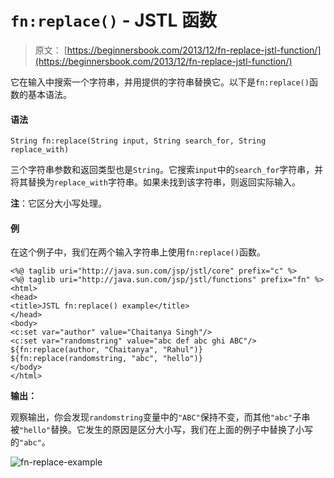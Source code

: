 # `fn:replace()` - JSTL 函数

> 原文： [https://beginnersbook.com/2013/12/fn-replace-jstl-function/](https://beginnersbook.com/2013/12/fn-replace-jstl-function/)

它在输入中搜索一个字符串，并用提供的字符串替换它。以下是`fn:replace()`函数的基本语法。

#### 语法

```
String fn:replace(String input, String search_for, String replace_with)
```

三个字符串参数和返回类型也是`String`。它搜索`input`中的`search_for`字符串，并将其替换为`replace_with`字符串。如果未找到该字符串，则返回实际输入。

**注**：它区分大小写处理。

#### 例

在这个例子中，我们在两个输入字符串上使用`fn:replace()`函数。

```
<%@ taglib uri="http://java.sun.com/jsp/jstl/core" prefix="c" %>
<%@ taglib uri="http://java.sun.com/jsp/jstl/functions" prefix="fn" %>
<html>
<head>
<title>JSTL fn:replace() example</title>
</head>
<body>
<c:set var="author" value="Chaitanya Singh"/>
<c:set var="randomstring" value="abc def abc ghi ABC"/>
${fn:replace(author, "Chaitanya", "Rahul")} 
${fn:replace(randomstring, "abc", "hello")}
</body>
</html>
```

**输出：**

观察输出，你会发现`randomstring`变量中的`"ABC"`保持不变，而其他`"abc"`子串被`"hello"`替换。它发生的原因是区分大小写，我们在上面的例子中替换了小写的`"abc"`。

![fn-replace-example](../Images/02543ea786a7b481307b41848ef1b643.jpg)